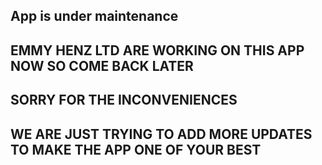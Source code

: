 ## App is under maintenance 
## EMMY HENZ LTD ARE WORKING ON THIS APP NOW SO COME BACK LATER
## SORRY FOR THE INCONVENIENCES
## WE ARE JUST TRYING TO ADD MORE UPDATES TO MAKE THE APP ONE OF YOUR BEST
